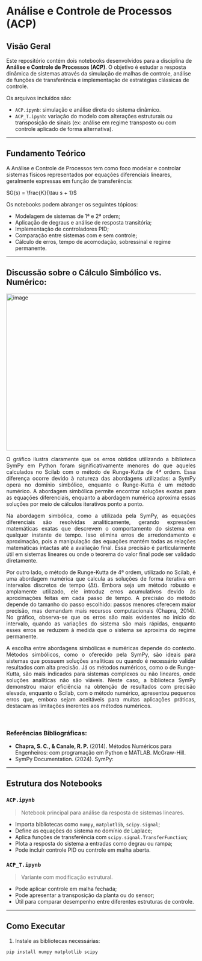# Análise e Controle de Processos (ACP)

##  Visão Geral

Este repositório contém dois notebooks desenvolvidos para a disciplina de **Análise e Controle de Processos (ACP)**. O objetivo é estudar a resposta dinâmica de sistemas através da simulação de malhas de controle, análise de funções de transferência e implementação de estratégias clássicas de controle.

Os arquivos incluídos são:

- `ACP.ipynb`: simulação e análise direta do sistema dinâmico.
- `ACP_T.ipynb`: variação do modelo com alterações estruturais ou transposição de sinais (ex: análise em regime transposto ou com controle aplicado de forma alternativa).

---

##  Fundamento Teórico

A Análise e Controle de Processos tem como foco modelar e controlar sistemas físicos representados por equações diferenciais lineares, geralmente expressas em função de transferência:

$G(s) = \frac{K}{\tau s + 1}$

Os notebooks podem abranger os seguintes tópicos:

- Modelagem de sistemas de 1ª e 2ª ordem;
- Aplicação de degraus e análise de resposta transitória;
- Implementação de controladores PID;
- Comparação entre sistemas com e sem controle;
- Cálculo de erros, tempo de acomodação, sobressinal e regime permanente.

---

## Discussão sobre o Cálculo Simbólico vs. Numérico:

<img width="1300" height="416" alt="image" src="https://github.com/user-attachments/assets/51ae2c85-b7ab-4a99-83f2-7a030707cff8" />

<br>
<p align="justify">
O gráfico ilustra claramente que os erros obtidos utilizando a biblioteca SymPy em Python foram significativamente menores do que aqueles calculados no Scilab com o método de Runge-Kutta de 4ª ordem. Essa diferença ocorre devido à natureza das abordagens utilizadas: a SymPy opera no domínio simbólico, enquanto o Runge-Kutta é um método numérico. A abordagem simbólica permite encontrar soluções exatas para as equações diferenciais, enquanto a abordagem numérica aproxima essas soluções por meio de cálculos iterativos ponto a ponto.
</p>

<p align="justify">
Na abordagem simbólica, como a utilizada pela SymPy, as equações diferenciais são resolvidas analiticamente, gerando expressões matemáticas exatas que descrevem o comportamento do sistema em qualquer instante de tempo. Isso elimina erros de arredondamento e aproximação, pois a manipulação das equações mantém todas as relações matemáticas intactas até a avaliação final. Essa precisão é particularmente útil em sistemas lineares ou onde o teorema do valor final pode ser validado diretamente.
</p>

<p align="justify">
Por outro lado, o método de Runge-Kutta de 4ª ordem, utilizado no Scilab, é uma abordagem numérica que calcula as soluções de forma iterativa em intervalos discretos de tempo (Δt). Embora seja um método robusto e amplamente utilizado, ele introduz erros acumulativos devido às aproximações feitas em cada passo de tempo. A precisão do método depende do tamanho do passo escolhido: passos menores oferecem maior precisão, mas demandam mais recursos computacionais (Chapra, 2014). No gráfico, observa-se que os erros são mais evidentes no início do intervalo, quando as variações do sistema são mais rápidas, enquanto esses erros se reduzem à medida que o sistema se aproxima do regime permanente.
</p>

<p align="justify">
A escolha entre abordagens simbólicas e numéricas depende do contexto. Métodos simbólicos, como o oferecido pela SymPy, são ideais para sistemas que possuem soluções analíticas ou quando é necessário validar resultados com alta precisão. Já os métodos numéricos, como o de Runge-Kutta, são mais indicados para sistemas complexos ou não lineares, onde soluções analíticas não são viáveis. Neste caso, a biblioteca SymPy demonstrou maior eficiência na obtenção de resultados com precisão elevada, enquanto o Scilab, com o método numérico, apresentou pequenos erros que, embora sejam aceitáveis para muitas aplicações práticas, destacam as limitações inerentes aos métodos numéricos.
</p>
<br>

### Referências Bibliográficas:

- **Chapra, S. C., & Canale, R. P.** (2014). Métodos Numéricos para Engenheiros: com programação em Python e MATLAB. McGraw-Hill.
- SymPy Documentation. (2024). SymPy:

---

##  Estrutura dos Notebooks

### `ACP.ipynb`

> Notebook principal para análise da resposta de sistemas lineares.

- Importa bibliotecas como `numpy`, `matplotlib`, `scipy.signal`;
- Define as equações do sistema no domínio de Laplace;
- Aplica funções de transferência com `scipy.signal.TransferFunction`;
- Plota a resposta do sistema a entradas como degrau ou rampa;
- Pode incluir controle PID ou controle em malha aberta.

### `ACP_T.ipynb`

> Variante com modificação estrutural.

- Pode aplicar controle em malha fechada;
- Pode apresentar a transposição da planta ou do sensor;
- Útil para comparar desempenho entre diferentes estruturas de controle.

---

##  Como Executar

1. Instale as bibliotecas necessárias:

```bash
pip install numpy matplotlib scipy
